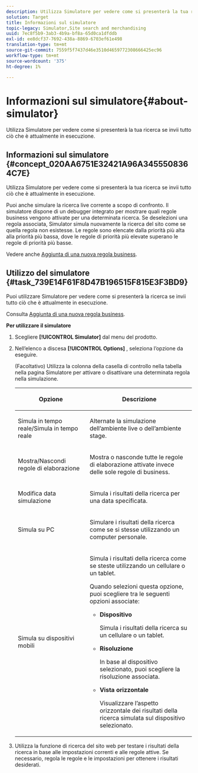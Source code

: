 ```yaml
---
description: Utilizza Simulatore per vedere come si presenterà la tua ricerca se invii tutto ciò che è attualmente in esecuzione.
solution: Target
title: Informazioni sul simulatore
topic-legacy: Simulator,Site search and merchandising
uuid: 7ec8f5b9-3ab3-4b9a-bf8a-65d0ca1dfddb
exl-id: ee8dcf37-7692-438a-8869-6703ef61e498
translation-type: tm+mt
source-git-commit: 7559f5f7437d46e3510d4659772308666425ec96
workflow-type: tm+mt
source-wordcount: '375'
ht-degree: 1%

---
```


# Informazioni sul simulatore{#about-simulator}

Utilizza Simulatore per vedere come si presenterà la tua ricerca se invii tutto ciò che è attualmente in esecuzione.

## Informazioni sul simulatore {#concept_020AA6751E32421A96A3455508364C7E}

Utilizza Simulatore per vedere come si presenterà la tua ricerca se invii tutto ciò che è attualmente in esecuzione.

Puoi anche simulare la ricerca live corrente a scopo di confronto. Il simulatore dispone di un debugger integrato per mostrare quali regole business vengono attivate per una determinata ricerca. Se deselezioni una regola associata, Simulator simula nuovamente la ricerca del sito come se quella regola non esistesse. Le regole sono elencate dalla priorità più alta alla priorità più bassa, dove le regole di priorità più elevate superano le regole di priorità più basse.

Vedere anche [Aggiunta di una nuova regola business](c-about-rules-menu/c-about-business-rules.md#task_BD3B31ED48BB4B1B8F1DCD3BFA2528E7).

## Utilizzo del simulatore {#task_739E14F61F8D47B196515F815E3F3BD9}

Puoi utilizzare Simulatore per vedere come si presenterà la ricerca se invii tutto ciò che è attualmente in esecuzione.

Consulta [Aggiunta di una nuova regola business](c-about-rules-menu/c-about-business-rules.md#task_BD3B31ED48BB4B1B8F1DCD3BFA2528E7).

**Per utilizzare il simulatore**

1. Scegliere **[!UICONTROL Simulator]** dal menu del prodotto.
1. Nell’elenco a discesa **[!UICONTROL Options]** , seleziona l’opzione da eseguire.

   <!-- 
   
   r_simulator_page_options.xml
   
   -->

   (Facoltativo) Utilizza la colonna della casella di controllo nella tabella nella pagina Simulatore per attivare o disattivare una determinata regola nella simulazione.

   <table> 
    <thead> 
      <tr> 
      <th colname="col1" class="entry"> <p>Opzione </p> </th> 
      <th colname="col2" class="entry"> <p>Descrizione </p> </th> 
      </tr> 
    </thead>
    <tbody> 
      <tr> 
      <td colname="col1"> <p><span class="uicontrol">Simula in tempo reale/Simula in tempo reale</span> </p> </td> 
      <td colname="col2"> <p>Alternate la simulazione dell’ambiente live o dell’ambiente stage. </p> </td> 
      </tr> 
      <tr> 
      <td colname="col1"> <p><span class="uicontrol">Mostra/Nascondi regole di elaborazione</span> </p> </td> 
      <td colname="col2"> <p>Mostra o nasconde tutte le regole di elaborazione attivate invece delle sole regole di business. </p> </td> 
      </tr> 
      <tr> 
      <td colname="col1"> <p><span class="uicontrol">Modifica data simulazione</span> </p> </td> 
      <td colname="col2"> <p>Simula i risultati della ricerca per una data specificata. </p> </td> 
      </tr> 
      <tr> 
      <td colname="col1"> <p><span class="uicontrol">Simula su PC</span> </p> </td> 
      <td colname="col2"> <p>Simulare i risultati della ricerca come se si stesse utilizzando un computer personale. </p> </td> 
      </tr> 
      <tr> 
      <td colname="col1"> <p><span class="uicontrol">Simula su dispositivi mobili</span> </p> </td> 
      <td colname="col2"> <p>Simula i risultati della ricerca come se steste utilizzando un cellulare o un tablet. </p> <p>Quando selezioni questa opzione, puoi scegliere tra le seguenti opzioni associate: </p> 
        <ul id="ul_2A9901418212486A8EE67A78CB99CBE4"> 
        <li id="li_B210E954DF0D44C397718112C72C2103"> <b><span class="uicontrol">Dispositivo</span></b> <p>Simula i risultati della ricerca su un cellulare o un tablet. </p> </li> 
        <li id="li_90B64EAA0B57446A90CE22172E703594"> <b><span class="uicontrol">Risoluzione</span></b> <p>In base al dispositivo selezionato, puoi scegliere la risoluzione associata. </p> </li> 
        <li id="li_042AF9FA3FA846EDB48F7296DB361515"> <b><span class="uicontrol">Vista orizzontale</span></b> <p>Visualizzare l’aspetto orizzontale dei risultati della ricerca simulata sul dispositivo selezionato. </p> </li> 
        </ul> </td> 
      </tr> 
    </tbody> 
    </table>

1. Utilizza la funzione di ricerca del sito web per testare i risultati della ricerca in base alle impostazioni correnti e alle regole attive. Se necessario, regola le regole e le impostazioni per ottenere i risultati desiderati.
